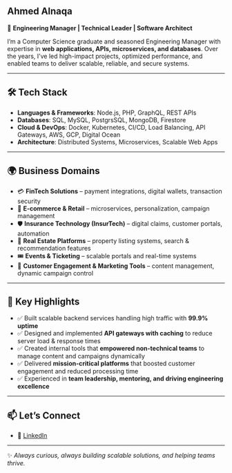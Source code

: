 ## Ahmed Alnaqa

🚀 **Engineering Manager | Technical Leader | Software Architect**  

I’m a Computer Science graduate and seasoned Engineering Manager with expertise in **web applications, APIs, microservices, and databases**. Over the years, I’ve led high-impact projects, optimized performance, and enabled teams to deliver scalable, reliable, and secure systems.  

---

## 🛠️ Tech Stack  
- **Languages & Frameworks**: Node.js, PHP, GraphQL, REST APIs  
- **Databases**: SQL, MySQL, PostgrsSQL, MongoDB, Firestore  
- **Cloud & DevOps**: Docker, Kubernetes, CI/CD, Load Balancing, API Gateways, AWS, GCP, Digital Ocean 
- **Architecture**: Distributed Systems, Microservices, Scalable Web Apps  

---

## 🌍 Business Domains  
- 💳 **FinTech Solutions** – payment integrations, digital wallets, transaction security
- 🛒 **E-commerce & Retail** – microservices, personalization, campaign management  
- 🛡️ **Insurance Technology (InsurTech)** – digital claims, customer portals, automation
- 🏢 **Real Estate Platforms** – property listing systems, search & recommendation features
- 🎟️ **Events & Ticketing** – scalable portals and real-time systems  
- 🎁 **Customer Engagement & Marketing Tools** – content management, dynamic campaign control



---

## 🌟 Key Highlights  
- ✅ Built scalable backend services handling high traffic with **99.9% uptime**  
- ✅ Designed and implemented **API gateways with caching** to reduce server load & response times  
- ✅ Created internal tools that **empowered non-technical teams** to manage content and campaigns dynamically  
- ✅ Delivered **mission-critical platforms** that boosted customer engagement and reduced processing time  
- ✅ Experienced in **team leadership, mentoring, and driving engineering excellence**  

---

## 📫 Let’s Connect  
- 💼 [LinkedIn](https://www.linkedin.com/in/yourprofile)  


---

✨ *Always curious, always building scalable solutions, and helping teams thrive.*  
